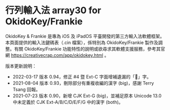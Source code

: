 # 行列輸入法 array30 for OkidoKey/Frankie
OkidoKey & Frankie 是專為 iOS 及 iPadOS 平臺開發的第三方輸入法軟體框架。本頁面提供的輸入法鍵碼表（.cin 檔案），係特別為 OkidoKey/Frankie 製作及調整。有關 OkidoKey/Frankie 功能特性的說明或欲尋求其軟體支援服務，參考其官網 https://creativecrap.com/app/okidokey.html 。

版本更新說明：
* 2022-03-17 版本 0.94，修正 #4 暨 Ext-C 字面增補遺漏的「𫊖」字。
* 2021-08-04 版本 0.93，刪除部分有重複收編的漢字 (big)，感謝 Terry Tsang 回報。
* 2021-07-23 版本 0.90，新增 CJK Ext-G (big)，並補足原本 Unicode 13.0 中未定義於 CJK Ext-A/B/C/D/E/F/G 中的漢字 (both)。
